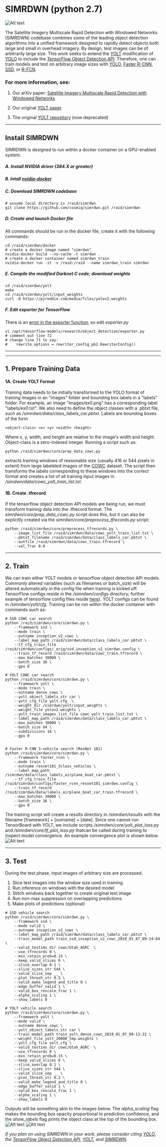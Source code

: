 # SIMRDWN (python 2.7) #


![Alt text](/results/__examples/header.jpg?raw=true "")

The Satellite Imagery Multiscale Rapid Detection with Windowed Networks (SIMRDWN) codebase combines some of the leading object detection algorithms into a unified framework designed to rapidly detect objects both large and small in overhead imagery.  By design, test images can be of arbitrarily large size.  This work seeks to extend the [YOLT](https://arxiv.org/abs/1805.09512) modification of [YOLO](https://pjreddie.com/darknet/yolo/) to include the [TensorFlow Object Detection API](https://github.com/tensorflow/models/tree/master/research/object_detection).  Therefore, one can train models and test on arbitrary image sizes with [YOLO](https://pjreddie.com/darknet/yolo/), [Faster R-CNN](https://arxiv.org/abs/1506.01497), [SSD](https://arxiv.org/abs/1512.02325), or [R-FCN](https://arxiv.org/abs/1605.06409).  

### For more information, see:

1. Our arXiv paper: [Satellite Imagery Multiscale Rapid Detection with Windowed Networks](https://arxiv.org/abs/1809.09978)

2. Our original [YOLT paper](https://arxiv.org/abs/1805.09512)

3. The original [YOLT repository](https://github.com/CosmiQ/yolt) (now deprecated)


____
## Install SIMRDWN

SIMRDWN is designed to run within a docker container on a GPU-enabled system.

##### A. Install NVIDIA driver (384.X or greater)  

##### B. Intall [nvidia-docker](https://github.com/NVIDIA/nvidia-docker)

##### C. Download SIMRDWN codebase

    # assume local directory is /raid/simrdwn
	git clone https://github.com/cosmiq/simrdwn.git /raid/simrdwn 

##### D. Create and launch Docker file

All commands should be run in the docker file, create it with the following commands:

    cd /raid/simrdwn/docker
	# create a docker image named "simrdwn"
    nvidia-docker build --no-cache -t simrdwn .   
	# create a docker container named simrdwn_train
    nvidia-docker run -it -v /raid:/raid --name simrdwn_train simrdwn  

##### E. Compile the modified Darknet C code; download weights

    cd /raid/simrdwn/yolt
    make
	cd /raid/simrdwn/yolt/input_weights
	curl -O https://pjreddie.com/media/files/yolov2.weights 

##### F. Edit exporter for TensorFlow

There is an [error in the exporter function](https://github.com/tensorflow/tensorflow/issues/16268), so edit _exporter.py_

	vi /opt/tensorflow-models/research/object_detection/exporter.py
	# comment out line 72
	# change line 71 to say:
	#    rewrite_options = rewriter_config_pb2.RewriterConfig()


____
____

## 1. Prepare Training Data



####  1A. Create YOLT Format

Training data needs to be initially transformed to the YOLO format of training images in an "images" folder and bounding box labels in a "labels" folder.  For example, an image "images/ex0.png" has a corresponding label "labels/ex0.txt". We also need to define the object classes with a .pbtxt file, such as _/simrdwn/data/class\_labels\_car.pbtxt_. Labels are bounding boxes of the form 

    <object-class> <x> <y> <width> <height>

Where x, y, width, and height are relative to the image's width and height. Object-class is a zero-indexed integer. Running a script such as:

	python /raid/simrdwn/core/prep_data_cowc.py 

extracts training windows of reasonable size (usually 416 or 544 pixels in extent) from large labeleled images of the [COWC](https://gdo152.llnl.gov/cowc/) dataset.  The script then transforms the labels corresponding to these windows into the correct format and creates a list of all training input images in _/simdwn/data/cowc\_yolt\_train\_list.txt_.


####  1B. Create .tfrecord 
If the tensorflow object detection API models are being run, we must transform training data into the .tfrecord format.  The _simrdwn/core/prep\_data\_cowc.py_ script does this, but it can also be explicitly created via the _simrdwn/core/preprocess\_tfrecords.py_ script: 
	
	python /raid/simrdwn/core/preprocess_tfrecords.py \
	    --image_list_file /raid/simrdwn/data/cowc_yolt_train_list.txt \
	    --pbtxt_filename /raid/simrdwn/data/class_labels_car.pbtxt \
	    --outfile /raid/simrdwn/data/cowc_train.tfrecord \
	    --val_frac 0.0

____

## 2. Train

We can train either YOLT models or tensorflow object detection API models. Commonly altered variables (such as filenames or batch\_size) will be altered automatically in the config file when training is kicked off.  TensorFlow configs reside in the _/simrdwn/configs_ directory; further example of tensorflow config files reside [here](https://github.com/tensorflow/models/tree/master/research/object_detection/samples/configs)). YOLT configs can be found in _/simrdwn/yolt/cfg_.  Training can be run within the docker container with commands such as:

	# SSD COWC car search
	python /raid/simrdwn/core/simrdwn.py \
		--framework ssd \
		--mode train \
		--outname inception_v2_cowc \
		--label_map_path /raid/simrdwn/data/class_labels_car.pbtxt \
		--tf_cfg_train_file /raid/simrdwn/configs/_orig/ssd_inception_v2_simrdwn.config \
		--train_tf_record /raid/simrdwn/data/cowc_train.tfrecord \
		--max_batches 30000 \
		--batch_size 16 \
		--gpu 0
		
	# YOLT COWC car search
	python /raid/simrdwn/core/simrdwn.py \
		--framework yolt \
		--mode train \
		--outname dense_cowc \
		--yolt_object_labels_str car \
		--yolt_cfg_file yolt.cfg  \
		--weight_dir /simrdwn/yolt/input_weights \
		--weight_file yolov2.weights \
		--yolt_train_images_list_file cowc_yolt_train_list.txt \
		--label_map_path /raid/simrdwn/data/class_labels_car.pbtxt \
		--max_batches 30000 \
		--batch_size 64 \
		--subdivisions 16 \
		--gpu 0
		
		
	# Faster R-CNN 3-vehicle search (ResNet 101)
	python /raid/simrdwn/core/simrdwn.py \
		--framework faster_rcnn \
		--mode train \
		--outname resnet101_3class_vehicles \
		--label_map_path /simrdwn/data/class_labels_airplane_boat_car.pbtxt \
		--tf_cfg_train_file /raid/simrdwn/configs/faster_rcnn_resnet101_simrdwn.config \
		--train_tf_record /raid/simrdwn/data/labels_airplane_boat_car_train.tfrecord \
		--max_batches 30000 \
		--batch_size 16 \
		--gpu 0
		

The training script will create a results directory in _/simrdwn/results_ with the filename [framework] + [outname] + [date].  Since one cannot run TensorBoard with YOLT, we include scripts _/simrdwn/core/yolt_plot_loss.py_ and _/simrdwn/core/tf_plot_loss.py_ thatcan be called during training to inspect model convergence.  An example convergence plot is shown below.
![Alt text](/results/__examples/tf_loss_plot.png?raw=true "Figure 1")

____

## 3. Test

During the test phase, input images of arbitrary size are processed.  

1.	Slice test images into the window size used in training.
2.  Run inference on windows with the desired model
3.  Stitch windows back together to create original test image
4.  Run non-max suppression on overlapping predictions
5.  Make plots of predictions (optional)

<a/>

	
	# SSD vehicle search
	python /raid/simrdwn/core/simrdwn.py \
		--framework ssd \
		--mode valid \
		--outname inception_v2_cowc \
		--label_map_path /raid/simrdwn/data/class_labels_car.pbtxt \
		--train_model_path train_ssd_inception_v2_cowc_2019_01_07_09-24-04 \
		--valid_testims_dir cowc/Utah_AGRC  \
		--use_tfrecords 0 \
		--min_retain_prob=0.15 \
		--keep_valid_slices 0 \
		--slice_overlap 0.1 \
		--slice_sizes_str 544 \
		--valid_slice_sep __ \
		--plot_thresh_str 0.5 \
		--valid_make_legend_and_title 0 \
		--edge_buffer_valid 1 \
		--valid_box_rescale_frac 1 \
		--alpha_scaling 1 \
		--show_labels 0
		
	# YOLT vehicle search
	python /raid/simrdwn/core/simrdwn.py \
		--framework yolt \
		--mode valid \
		--outname dense_cowc \
		--yolt_object_labels_str car \
		--train_model_path train_yolt_dense_cowc_2019_01_07_09-13-22 \
		--weight_file yolt_20000_tmp.weights \
		--yolt_cfg_file yolt.cfg \
		--valid_testims_dir cowc/Utah_AGRC  \
		--use_tfrecords 0 \
		--min_retain_prob=0.15 \
		--keep_valid_slices 0 \
		--slice_overlap 0.1 \
		--slice_sizes_str 544 \
		--valid_slice_sep __ \
		--plot_thresh_str 0.2 \
		--valid_make_legend_and_title 0 \
		--edge_buffer_valid 1 \
		--valid_box_rescale_frac 1 \
		--alpha_scaling 1 \
		--show_labels 0

Outputs will be something akin to the images below.  The _alpha\_scaling_ flag makes the bounding box opacity proportional to prediction confidence, and the _show\_labels_ flag prints the object class at the top of the bounding box.
![Alt text](/results/__examples/ex0.png?raw=true "Figure 2")
![Alt text](/results/__examples/ex1.png?raw=true "Figure 3")
	

_If you plan on using SIMRDWN in your work, please consider citing [YOLO](https://arxiv.org/abs/1612.08242), the [TensorFlow Object Detection API](https://arxiv.org/abs/1611.10012), [YOLT](https://arxiv.org/abs/1805.09512), and [SIMRDWN](https://arxiv.org/abs/1809.09978)._
